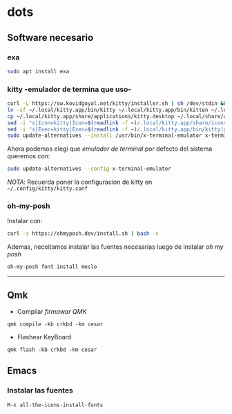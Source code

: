 # dots

## Software necesario

### exa
```bash
sudo apt install exa
```
### kitty -emulador de termina que uso-
```bash
curl -L https://sw.kovidgoyal.net/kitty/installer.sh | sh /dev/stdin && \
ln -sf ~/.local/kitty.app/bin/kitty ~/.local/kitty.app/bin/kitten ~/.local/bin/ && \
cp ~/.local/kitty.app/share/applications/kitty.desktop ~/.local/share/applications/ && \
sed -i "s|Icon=kitty|Icon=$(readlink -f ~)/.local/kitty.app/share/icons/hicolor/256x256/apps/kitty.png|g" ~/.local/share/applications/kitty*.desktop && \
sed -i "s|Exec=kitty|Exec=$(readlink -f ~)/.local/kitty.app/bin/kitty|g" ~/.local/share/applications/kitty*.desktop && \
sudo update-alternatives --install /usr/bin/x-terminal-emulator x-terminal-emulator ~/.local/bin/kitty 40
```

Ahora podemos elegi que _emulador de terminal_ por defecto del sistema queremos con:
```bash
sudo update-alternatives --config x-terminal-emulator
```
*NOTA*: Recuerda poner la configuracion de kitty en `~/.config/kitty/kitty.conf`

### oh-my-posh

Instalar con:
```bash
curl -s https://ohmyposh.dev/install.sh | bash -s
```
Ademas, neceitamos instalar las fuentes necesarias
luego de instalar _oh my posh_
```bash
oh-my-posh font install meslo
```

---

## Qmk

* Compilar *firmawar QMK*
```shell
qmk compile -kb crkbd -km cesar
```

* Flashear KeyBoard
```shell
qmk flash -kb crkbd -km cesar
```
## Emacs

### Instalar las fuentes
  ```shell
  M-x all-the-icons-install-fonts
  ```
